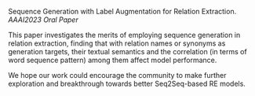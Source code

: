 
Sequence Generation with Label Augmentation for Relation Extraction. *AAAI2023 Oral Paper*

This paper investigates the merits of employing sequence generation in relation extraction, finding that with relation names or synonyms as generation targets, their textual semantics and the correlation (in terms of word sequence pattern) among them affect model performance.

We hope our work could encourage the community to make further exploration and breakthrough towards better Seq2Seq-based RE models.
